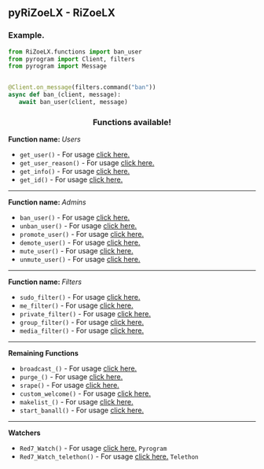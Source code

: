 <h2> pyRiZoeLX - RiZoeLX </h2>

<h3> Example. </h3>

``` python
from RiZoeLX.functions import ban_user
from pyrogram import Client, filters 
from pyrogram import Message


@Client.on_message(filters.command("ban"))
async def ban_(client, message):
   await ban_user(client, message)
```

<h3 align="center"> Functions available! </h3>
<b> Function name: </b><i>Users</i><br>

* <code>get_user()</code> - For usage [click here.](https://github.com/RiZoeLX/pyRiZoeLX/blob/main/RiZoeLX/docs/Users.md#get_user)
* <code>get_user_reason()</code> - For usage [click here.](https://github.com/RiZoeLX/pyRiZoeLX/blob/main/RiZoeLX/docs/Users.md#get_user_reason)
* <code>get_info()</code> - For usage [click here.](https://github.com/RiZoeLX/pyRiZoeLX/blob/main/RiZoeLX/docs/Users.md#get_info)
* <code>get_id()</code> - For usage [click here.](https://github.com/RiZoeLX/pyRiZoeLX/blob/main/RiZoeLX/docs/Users.md#get_id)

----

<b> Function name: </b><i>Admins</i><br>

* <code>ban_user()</code> - For usage [click here.](https://github.com/RiZoeLX/pyRiZoeLX/blob/main/RiZoeLX/docs/Admins.md#ban_user)
* <code>unban_user()</code> - For usage [click here.](https://github.com/RiZoeLX/pyRiZoeLX/blob/main/RiZoeLX/docs/Admins.md#unban_user)
* <code>promote_user()</code> - For usage [click here.](https://github.com/RiZoeLX/pyRiZoeLX/blob/main/RiZoeLX/docs/Admins.md#promote_user)
* <code>demote_user()</code> - For usage [click here.](https://github.com/RiZoeLX/pyRiZoeLX/blob/main/RiZoeLX/docs/Admins.md#demote_user)
* <code>mute_user()</code> - For usage [click here.](https://github.com/RiZoeLX/pyRiZoeLX/blob/main/RiZoeLX/docs/Admins.md#mute_user)
* <code>unmute_user()</code> - For usage [click here.](https://github.com/RiZoeLX/pyRiZoeLX/blob/main/RiZoeLX/docs/Admins.md#unmute_user)

----

<b> Function name: </b><i>Filters</i><br>

* <code>sudo_filter()</code> - For usage [click here.](https://github.com/RiZoeLX/pyRiZoeLX/blob/main/RiZoeLX/docs/Filters.md#sudo_filter)
* <code>me_filter()</code> - For usage [click here.](https://github.com/RiZoeLX/pyRiZoeLX/blob/main/RiZoeLX/docs/Filters.md#me_filter)
* <code>private_filter()</code> - For usage [click here.](https://github.com/RiZoeLX/pyRiZoeLX/blob/main/RiZoeLX/docs/Filters.md#private_filter)
* <code>group_filter()</code> - For usage [click here.](https://github.com/RiZoeLX/pyRiZoeLX/blob/main/RiZoeLX/docs/Filters.md#group_filter)
* <code>media_filter()</code> - For usage [click here.](https://github.com/RiZoeLX/pyRiZoeLX/blob/main/RiZoeLX/docs/Filters.md#media_filter)

----

<b> Remaining Functions </b><br>

* <code>broadcast_()</code> - For usage [click here.](https://github.com/RiZoeLX/pyRiZoeLX/blob/main/RiZoeLX/docs/Extra.md#broadcast_)
* <code>purge_()</code> - For usage [click here.](https://github.com/RiZoeLX/pyRiZoeLX/blob/main/RiZoeLX/docs/Extra.md#purge_)
* <code>srape()</code> - For usage [click here.](https://github.com/RiZoeLX/pyRiZoeLX/blob/main/RiZoeLX/docs/Extra.md#srape)
* <code>custom_welcome()</code> - For usage [click here.](https://github.com/RiZoeLX/pyRiZoeLX/blob/main/RiZoeLX/docs/Extra.md#custom_welcome)
* <code>makelist_()</code> - For usage [click here.](https://github.com/RiZoeLX/pyRiZoeLX/blob/main/RiZoeLX/docs/Extra.md#makelist_)
* <code>start_banall()</code> - For usage [click here.](https://github.com/RiZoeLX/pyRiZoeLX/blob/main/RiZoeLX/docs/Extra.md#start_banall)

----

<b> Watchers </b><br>
* <code>Red7_Watch()</code> - For usage [click here.](https://github.com/RiZoeLX/pyRiZoeLX/blob/main/RiZoeLX/docs/Extra.md#Red7_Watch) `Pyrogram`
* <code>Red7_Watch_telethon()</code> - For usage [click here.](https://github.com/RiZoeLX/pyRiZoeLX/blob/main/RiZoeLX/docs/Extra.md#Red7_Watch_telethon) `Telethon`
 

